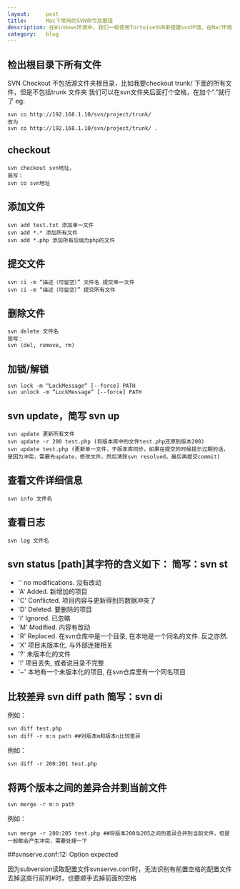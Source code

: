 ```yaml
---
layout:		post
title:		Mac下常用的SVN命令及报错
description: 在Windows环境中，我们一般使用TortoiseSVN来搭建svn环境。在Mac环境下，由于Mac自带了svn的服务器端和客户端功能，所以我们可以在不装任何第三方软件的前提下使用svn功能
category:	blog
---
```


## 检出根目录下所有文件
SVN Checkout 不包括源文件夹根目录，比如我要checkout   trunk/ 下面的所有文件，但是不包括trunk 文件夹
我们可以在svn文件夹后面打个空格，在加个“.”就行了
eg:

	svn co http://192.168.1.10/svn/project/trunk/ 
	改为 
	svn co http://192.168.1.10/svn/project/trunk/ .

## checkout

	svn checkout svn地址，
	简写： 
	svn co svn地址

## 添加文件

	svn add test.txt 添加单一文件
	svn add *.* 添加所有文件
	svn add *.php 添加所有后缀为php的文件

## 提交文件

	svn ci -m “描述（可留空）” 文件名 提交单一文件
	svn ci -m “描述（可留空）” 提交所有文件

## 删除文件

	svn delete 文件名
	简写：
	svn (del, remove, rm)

## 加锁/解锁

	svn lock -m “LockMessage“ [--force] PATH
	svn unlock -m “LockMessage“ [--force] PATH

## svn update，简写 svn up

	svn update 更新所有文件
	svn update -r 200 test.php (将版本库中的文件test.php还原到版本200)
	svn update test.php (更新单一文件，于版本库同步。如果在提交的时候提示过期的话，是因为冲突，需要先update，修改文件，然后清除svn resolved，最后再提交commit)

## 查看文件详细信息

	svn info 文件名

## 查看日志

	svn log 文件名

## svn status [path]其字符的含义如下： 简写：svn st

<ul>
	<li>'' no modifications. 没有改动</li>
	<li>'A' Added. 新增加的项目</li>
	<li>'C' Conflicted. 项目内容与更新得到的数据冲突了</li>
	<li>'D' Deleted. 要删除的项目</li>
	<li>'I' Ignored. 已忽略</li>
	<li>'M' Modified. 内容有改动</li>
	<li>'R' Replaced. 在svn仓库中是一个目录, 在本地是一个同名的文件. 反之亦然.</li>
	<li>'X' 项目未版本化, 与外部连接相关</li>
	<li>'?' 未版本化的文件</li>
	<li>'!' 项目丢失, 或者说目录不完整</li>
	<li>'~' 本地有一个未版本化的项目, 在svn仓库里有一个同名项目</li>
</ul> 

## 比较差异 svn diff path 简写：svn di
例如：

	svn diff test.php
	svn diff -r m:n path ##对版本m和版本n比较差异

例如：

	svn diff -r 200:201 test.php

## 将两个版本之间的差异合并到当前文件

	svn merge -r m:n path

例如：
	
	svn merge -r 200:205 test.php ##将版本200与205之间的差异合并到当前文件，但是一般都会产生冲突，需要处理一下

##svnserve.conf:12: Option expected

因为subversion读取配置文件svnserve.conf时，无法识别有前置空格的配置文件 去掉这些行前的#时，也要顺手去掉前面的空格

